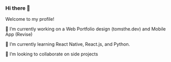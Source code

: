 ### Hi there 👋

Welcome to my profile!

🔭 I’m currently working on a Web Portfolio design (tomsthe.dev) and Mobile App (Revise)

🌱 I’m currently learning React Native, React.js, and Python.

👯 I’m looking to collaborate on side projects

<!--
**tomscdxvi/tomscdxvi** is a ✨ _special_ ✨ repository because its `README.md` (this file) appears on your GitHub profile.
-->
